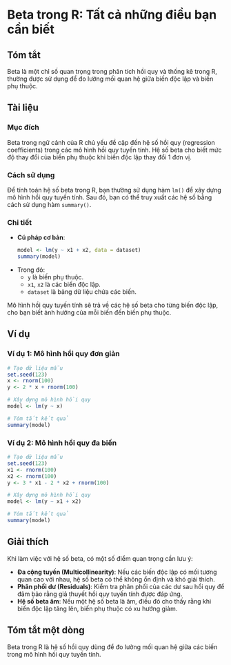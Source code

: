 <!--
Meta Description: # Beta trong R: Tất cả những điều bạn cần biết ## Tóm tắt Beta là một chỉ số quan trọng trong phân tích hồi quy và thống kê trong R, thường được sử dụ...
Meta Keywords: biến, hồi, quy, beta, trong
-->

# Beta trong R: Tất cả những điều bạn cần biết

## Tóm tắt
Beta là một chỉ số quan trọng trong phân tích hồi quy và thống kê trong R, thường được sử dụng để đo lường mối quan hệ giữa biến độc lập và biến phụ thuộc.

## Tài liệu
### Mục đích
Beta trong ngữ cảnh của R chủ yếu đề cập đến hệ số hồi quy (regression coefficients) trong các mô hình hồi quy tuyến tính. Hệ số beta cho biết mức độ thay đổi của biến phụ thuộc khi biến độc lập thay đổi 1 đơn vị.

### Cách sử dụng
Để tính toán hệ số beta trong R, bạn thường sử dụng hàm `lm()` để xây dựng mô hình hồi quy tuyến tính. Sau đó, bạn có thể truy xuất các hệ số bằng cách sử dụng hàm `summary()`.

### Chi tiết
- **Cú pháp cơ bản**: 
  ```R
  model <- lm(y ~ x1 + x2, data = dataset)
  summary(model)
  ```
- Trong đó:
  - `y` là biến phụ thuộc.
  - `x1`, `x2` là các biến độc lập.
  - `dataset` là bảng dữ liệu chứa các biến.

Mô hình hồi quy tuyến tính sẽ trả về các hệ số beta cho từng biến độc lập, cho bạn biết ảnh hưởng của mỗi biến đến biến phụ thuộc.

## Ví dụ
### Ví dụ 1: Mô hình hồi quy đơn giản
```R
# Tạo dữ liệu mẫu
set.seed(123)
x <- rnorm(100)
y <- 2 * x + rnorm(100)

# Xây dựng mô hình hồi quy
model <- lm(y ~ x)

# Tóm tắt kết quả
summary(model)
```

### Ví dụ 2: Mô hình hồi quy đa biến
```R
# Tạo dữ liệu mẫu
set.seed(123)
x1 <- rnorm(100)
x2 <- rnorm(100)
y <- 3 * x1 - 2 * x2 + rnorm(100)

# Xây dựng mô hình hồi quy
model <- lm(y ~ x1 + x2)

# Tóm tắt kết quả
summary(model)
```

## Giải thích
Khi làm việc với hệ số beta, có một số điểm quan trọng cần lưu ý:
- **Đa cộng tuyến (Multicollinearity)**: Nếu các biến độc lập có mối tương quan cao với nhau, hệ số beta có thể không ổn định và khó giải thích.
- **Phân phối dư (Residuals)**: Kiểm tra phân phối của các dư sau hồi quy để đảm bảo rằng giả thuyết hồi quy tuyến tính được đáp ứng.
- **Hệ số beta âm**: Nếu một hệ số beta là âm, điều đó cho thấy rằng khi biến độc lập tăng lên, biến phụ thuộc có xu hướng giảm.

## Tóm tắt một dòng
Beta trong R là hệ số hồi quy dùng để đo lường mối quan hệ giữa các biến trong mô hình hồi quy tuyến tính.